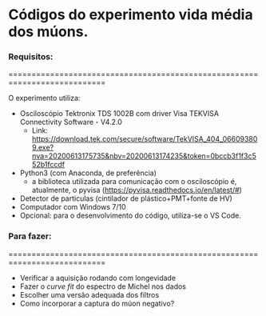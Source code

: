 # Códigos do experimento vida média dos múons.

### Requisitos:
===========================================================================
  
O experimento utiliza:
 - Osciloscópio Tektronix TDS 1002B com driver Visa TEKVISA Connectivity Software - V4.2.0
	- Link: https://download.tek.com/secure/software/TekVISA_404_066093809.exe?nva=20200613175735&nbv=20200613174235&token=0bccb3f1f3c552b1fccdf
 - Python3 (com Anaconda, de preferência)
 	- a biblioteca utilizada para comunicação com o osciloscópio é, atualmente, o pyvisa (https://pyvisa.readthedocs.io/en/latest/#)
 - Detector de particulas (cintilador de plástico+PMT+fonte de HV)
 - Computador com Windows 7/10 
 - Opcional: para o desenvolvimento do código, utiliza-se o VS Code. 




	 
### Para fazer:
===========================================================================
 - Verificar a aquisição rodando com longevidade
 - Fazer o _curve fit_ do espectro de Michel nos dados
 - Escolher uma versão adequada dos filtros
 - Como incorporar a captura do múon negativo?
 


